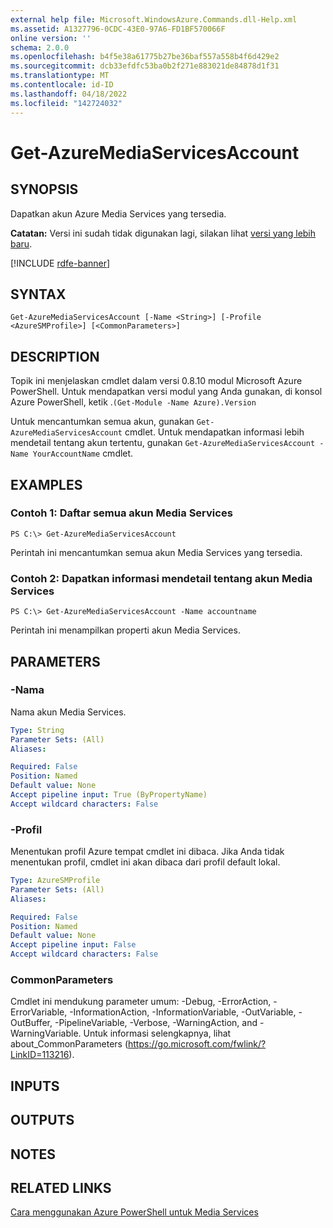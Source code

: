 ```yaml
---
external help file: Microsoft.WindowsAzure.Commands.dll-Help.xml
ms.assetid: A1327796-0CDC-43E0-97A6-FD1BF570066F
online version: ''
schema: 2.0.0
ms.openlocfilehash: b4f5e38a61775b27be36baf557a558b4f6d429e2
ms.sourcegitcommit: dcb33efdfc53ba0b2f271e883021de84878d1f31
ms.translationtype: MT
ms.contentlocale: id-ID
ms.lasthandoff: 04/18/2022
ms.locfileid: "142724032"
---
```

# Get-AzureMediaServicesAccount

## SYNOPSIS
Dapatkan akun Azure Media Services yang tersedia.

**Catatan:** Versi ini sudah tidak digunakan lagi, silakan lihat [versi yang lebih baru](https://docs.microsoft.com/powershell/module/azurerm.media/?view=azurermps-5.4.0#media_services).

[!INCLUDE [rdfe-banner](../../includes/rdfe-banner.md)]

## SYNTAX

```
Get-AzureMediaServicesAccount [-Name <String>] [-Profile <AzureSMProfile>] [<CommonParameters>]
```

## DESCRIPTION
Topik ini menjelaskan cmdlet dalam versi 0.8.10 modul Microsoft Azure PowerShell.
Untuk mendapatkan versi modul yang Anda gunakan, di konsol Azure PowerShell, ketik .`(Get-Module -Name Azure).Version`

Untuk mencantumkan semua akun, gunakan `Get-AzureMediaServicesAccount` cmdlet.
Untuk mendapatkan informasi lebih mendetail tentang akun tertentu, gunakan `Get-AzureMediaServicesAccount -Name YourAccountName` cmdlet.

## EXAMPLES

### Contoh 1: Daftar semua akun Media Services
```
PS C:\> Get-AzureMediaServicesAccount
```

Perintah ini mencantumkan semua akun Media Services yang tersedia.

### Contoh 2: Dapatkan informasi mendetail tentang akun Media Services
```
PS C:\> Get-AzureMediaServicesAccount -Name accountname
```

Perintah ini menampilkan properti akun Media Services.

## PARAMETERS

### -Nama
Nama akun Media Services.

```yaml
Type: String
Parameter Sets: (All)
Aliases: 

Required: False
Position: Named
Default value: None
Accept pipeline input: True (ByPropertyName)
Accept wildcard characters: False
```

### -Profil
Menentukan profil Azure tempat cmdlet ini dibaca.
Jika Anda tidak menentukan profil, cmdlet ini akan dibaca dari profil default lokal.

```yaml
Type: AzureSMProfile
Parameter Sets: (All)
Aliases: 

Required: False
Position: Named
Default value: None
Accept pipeline input: False
Accept wildcard characters: False
```

### CommonParameters
Cmdlet ini mendukung parameter umum: -Debug, -ErrorAction, -ErrorVariable, -InformationAction, -InformationVariable, -OutVariable, -OutBuffer, -PipelineVariable, -Verbose, -WarningAction, and -WarningVariable. Untuk informasi selengkapnya, lihat about_CommonParameters (https://go.microsoft.com/fwlink/?LinkID=113216).

## INPUTS

## OUTPUTS

## NOTES

## RELATED LINKS

[Cara menggunakan Azure PowerShell untuk Media Services](https://go.microsoft.com/fwlink/?LinkId=324179)


